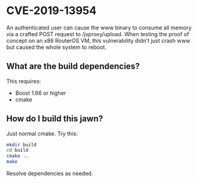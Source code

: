 # CVE-2019-13954

An authenticated user can cause the www binary to consume all memory via a crafted POST request to /jsproxy/upload. When testing the proof of concept on an x86 RouterOS VM, this vulnerability didn't just crash www but caused the whole system to reboot.

## What are the build dependencies?

This requires:

* Boost 1.66 or higher
* cmake

## How do I build this jawn?

Just normal cmake. Try this:

```sh
mkdir build
cd build
cmake ..
make
```

Resolve dependencies as needed.
